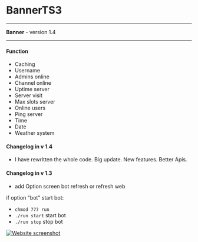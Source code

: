 # BannerTS3

<hr>

**Banner** - version 1.4<br>

<hr>

#### Function
- Caching
- Username
- Admins online
- Channel online
- Uptime server
- Server visit
- Max slots server
- Online users
- Ping server
- Time
- Date
- Weather system

#### Changelog in v 1.4
- I have rewritten the whole code. Big update. New features. Better Apis.

#### Changelog in v 1.3
- add Option screen bot refresh or refresh web


if option "bot" start bot:
- <code>chmod 777 run</code>
- <code>./run start</code> start bot
- <code>./run stop</code> stop bot

[![Website screenshot](https://i.imgur.com/EFAzDD8.jpg)](https://i.imgur.com/EFAzDD8.jpg)

